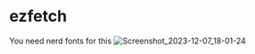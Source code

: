 # ezfetch

You need nerd fonts for this
![Screenshot_2023-12-07_18-01-24](https://github.com/saint49g/ezfetch/assets/131678603/45b9e5ad-abf6-409b-bfb4-a01946579cc3)
